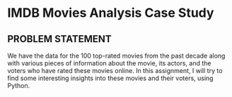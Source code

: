 # IMDB Movies Analysis Case Study
## PROBLEM STATEMENT

We have the data for the 100 top-rated movies from the past decade along with various pieces of information about the movie, its actors, 
and the voters who have rated these movies online. In this assignment, I will try to find some interesting insights into these movies and 
their voters, using Python.
